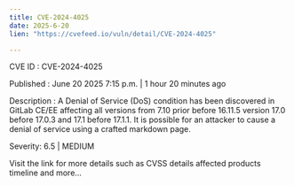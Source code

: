 ```yaml
---
title: CVE-2024-4025
date: 2025-6-20
lien: "https://cvefeed.io/vuln/detail/CVE-2024-4025"

---
```


CVE ID : CVE-2024-4025

Published :  June 20
2025
7:15 p.m. | 1 hour
20 minutes ago

Description : A Denial of Service (DoS) condition has been discovered in GitLab CE/EE affecting all versions from 7.10 prior before 16.11.5
version 17.0 before 17.0.3
and 17.1 before 17.1.1. It is possible for an attacker to cause a denial of service using a crafted markdown page.

Severity: 6.5 | MEDIUM

Visit the link for more details
such as CVSS details
affected products
timeline
and more...
